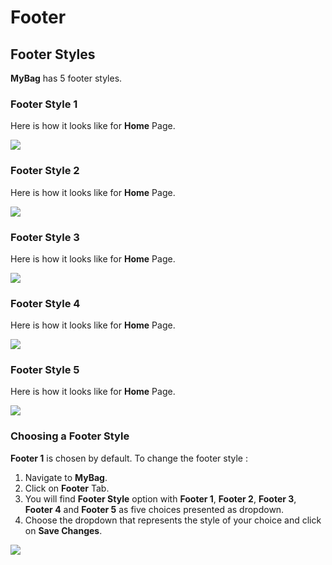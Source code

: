 # Footer

## Footer Styles

**MyBag** has 5 footer styles.

### Footer Style 1

 Here is how it looks like for **Home** Page.

![](http://transvelo.github.io/docs/mybag/images/footer-style-1.png)

### Footer Style 2

 Here is how it looks like for **Home** Page.

![](http://transvelo.github.io/docs/mybag/images/footer-style-2.png)

### Footer Style 3

 Here is how it looks like for **Home** Page.

![](http://transvelo.github.io/docs/mybag/images/footer-style-3.png)

### Footer Style 4

 Here is how it looks like for **Home** Page.

![](http://transvelo.github.io/docs/mybag/images/footer-style-4.png)

### Footer Style 5

 Here is how it looks like for **Home** Page.

![](http://transvelo.github.io/docs/mybag/images/footer-style-5.png)

### Choosing a Footer Style

**Footer 1** is chosen by default. To change the footer style :

1. Navigate to **MyBag**.
2. Click on **Footer** Tab.
3. You will find **Footer Style** option with **Footer 1**,  **Footer 2**, **Footer 3**, **Footer 4** and **Footer 5** as five choices presented as dropdown.
4. Choose the dropdown that represents the style of your choice and click on **Save Changes**.

![](http://transvelo.github.io/docs/mybag/images/choose-footer-style.png)




